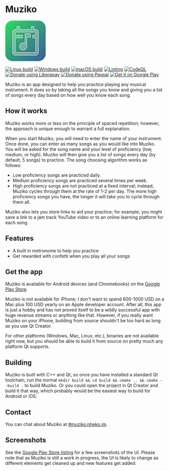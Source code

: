 <!--
SPDX-FileCopyrightText: 2023 Loren Burkholder <computersemiexpert@outlook.com>

SPDX-License-Identifier: GPL-3.0-or-later
-->

# Muziko

![Muziko logo](./qml/icons/logo-128.png)

[![Linux build](https://github.com/LorenDB/muziko/actions/workflows/linux-build.yml/badge.svg)](https://github.com/LorenDB/muziko/actions/workflows/linux-build.yml) [![Windows build](https://github.com/LorenDB/muziko/actions/workflows/windows-build.yml/badge.svg)](https://github.com/LorenDB/muziko/actions/workflows/windows-build.yml) [![macOS build](https://github.com/LorenDB/muziko/actions/workflows/macos-build.yml/badge.svg)](https://github.com/LorenDB/muziko/actions/workflows/macos-build.yml) [![Linting](https://github.com/LorenDB/muziko/actions/workflows/linting.yml/badge.svg)](https://github.com/LorenDB/muziko/actions/workflows/linting.yml) [![CodeQL](https://github.com/LorenDB/muziko/actions/workflows/codeql-analysis.yml/badge.svg)](https://github.com/LorenDB/muziko/actions/workflows/codeql-analysis.yml) [![Donate using Liberapay](https://img.shields.io/badge/donate-liberapay-yellow)](https://liberapay.com/LorenDB/donate) [![Donate using Paypal](https://img.shields.io/badge/donate-paypal-blue)](https://paypal.me/lorendev)
[![Get it on Google Play](https://img.shields.io/badge/get%20it%20on-google%20play-green)](https://play.google.com/store/apps/details?id=dev.lorendb.muziko)

Muziko is an app designed to help you practice playing any musical instrument. It does so by taking all the songs you know and giving you a list of songs every day based on how well you know each song.

## How it works

Muziko works more or less on the principle of spaced repetition; however, the approach is unique enough to warrant a full explanation.

When you start Muziko, you will need to enter the name of your instrument. Once done, you can enter as many songs as you would like into Muziko. You will be asked for the song name and your level of proficiency (low, medium, or high). Muziko will then give you a list of songs every day (by default, 5 songs) to practice. The song choosing algorithm works as follows:

- Low proficiency songs are practiced daily.
- Medium proficiency songs are practiced several times per week.
- High proficiency songs are not practiced at a fixed interval; instead, Muziko cycles through them at the rate of 1-2 per day. The more high proficiency songs you have, the longer it will take you to cycle through them all.

Muziko also lets you store links to aid your practice; for example, you might save a link to a jam track YouTube video or to an online learning platform for each song.

## Features

- A built in metronome to help you practice
- Get rewarded with confetti when you play all your songs

## Get the app

Muziko is available for Android devices (and Chromebooks) on the [Google Play Store](https://play.google.com/store/apps/details?id=dev.lorendb.muziko).

Muziko is not available for iPhone; I don't want to spend 600-1000 USD on a Mac plus 100 USD yearly on an Apple developer account. After all, this app is just a hobby and has not proved itself to be a wildly successful app with huge revenue streams or anything like that. However, if you really want Muziko on your iPhone, building from source shouldn't be too hard as long as you use Qt Creator.

For other platforms (Windows, Mac, Linux, etc.), binaries are not available right now, but you should be able to build it from source on pretty much any platform Qt supports.

## Building

Muziko is built with C++ and Qt, so once you have installed a standard Qt toolchain, run the normal `mkdir build && cd build && cmake .. && cmake --build .` to build Muziko. Or you could open the project in Qt Creator and build it that way, which probably would be the easiest way to build for Android or iOS.

## Contact

You can chat about Muziko at [#muziko:nheko.im](https://matrix.to/#/#muziko:nheko.im).

## Screenshots

See the [Google Play Store listing](https://play.google.com/store/apps/details?id=dev.lorendb.muziko) for a few screenshots of the UI. Please note that as Muziko is still a work in progress, the UI is likely to change as different elements get cleaned up and new features get added.
